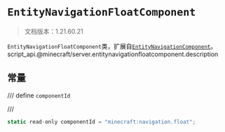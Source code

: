# `EntityNavigationFloatComponent`

> 文档版本：1.21.60.21

`EntityNavigationFloatComponent`类，扩展自[`EntityNavigationComponent`](./entitynavigationcomponent.md)。script_api.@minecraft/server.entitynavigationfloatcomponent.description

## 常量

/// define
`componentId`


///

```js
static read-only componentId = "minecraft:navigation.float";
```


